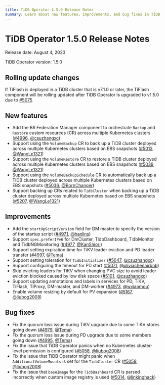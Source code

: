 ```yaml
---
title: TiDB Operator 1.5.0 Release Notes
summary: Learn about new features, improvements, and bug fixes in TiDB Operator 1.5.0.
---
```


# TiDB Operator 1.5.0 Release Notes

Release date: August 4, 2023

TiDB Operator version: 1.5.0

## Rolling update changes

If TiFlash is deployed in a TiDB cluster that is v7.1.0 or later, the TiFlash component will be rolling updated after TiDB Operator is upgraded to v1.5.0 due to [#5075](https://github.com/pingcap/tidb-operator/pull/5075).

## New features

- Add the BR Federation Manager component to orchestrate `Backup` and `Restore` custom resources (CR) across multiple Kubernetes clusters ([#4996](https://github.com/pingcap/tidb-operator/pull/4996), [@csuzhangxc](https://github.com/csuzhangxc))
- Support using the `VolumeBackup` CR to back up a TiDB cluster deployed across multiple Kubernetes clusters based on EBS snapshots ([#5013](https://github.com/pingcap/tidb-operator/pull/5013), [@WangLe1321](https://github.com/WangLe1321))
- Support using the `VolumeRestore` CR to restore a TiDB cluster deployed across multiple Kubernetes clusters based on EBS snapshots ([#5039](https://github.com/pingcap/tidb-operator/pull/5039), [@WangLe1321](https://github.com/WangLe1321))
- Support using the `VolumeBackupSchedule` CR to automatically back up a TiDB cluster deployed across multiple Kubernetes clusters based on EBS snapshots ([#5036](https://github.com/pingcap/tidb-operator/pull/5036), [@BornChanger](https://github.com/BornChanger))
- Support backing up CRs related to `TidbCluster` when backing up a TiDB cluster deployed across multiple Kubernetes based on EBS snapshots ([#5207](https://github.com/pingcap/tidb-operator/pull/5207), [@WangLe1321](https://github.com/WangLe1321))

## Improvements

- Add the `startUpScriptVersion` field for DM master to specify the version of the startup script ([#4971](https://github.com/pingcap/tidb-operator/pull/4971), [@hanlins](https://github.com/hanlins))
- Support `spec.preferIPv6` for DmCluster, TidbDashboard, TidbMonitor and TidbNGMonitoring ([#4977](https://github.com/pingcap/tidb-operator/pull/4977), [@KanShiori](https://github.com/KanShiori))
- Support setting expiration time for TiKV leader eviction and PD leader transfer ([#4997](https://github.com/pingcap/tidb-operator/pull/4997), [@Tema](https://github.com/Tema))
- Support setting toleration for `TidbInitializer` ([#5047](https://github.com/pingcap/tidb-operator/pull/5047), [@csuzhangxc](https://github.com/csuzhangxc))
- Support configuring the timeout for PD start ([#5071](https://github.com/pingcap/tidb-operator/pull/5071), [@oliviachenairbnb](https://github.com/oliviachenairbnb))
- Skip evicting leaders for TiKV when changing PVC size to avoid leader eviction blocked caused by low disk space ([#5101](https://github.com/pingcap/tidb-operator/pull/5101), [@csuzhangxc](https://github.com/csuzhangxc))
- Support updating annotations and labels in services for PD, TiKV, TiFlash, TiProxy, DM-master, and DM-worker ([#4973](https://github.com/pingcap/tidb-operator/pull/4973), [@wxiaomou](https://github.com/wxiaomou))
- Enable volume resizing by default for PV expansion ([#5167](https://github.com/pingcap/tidb-operator/pull/5167), [@liubog2008](https://github.com/liubog2008))

## Bug fixes

- Fix the quorum loss issue during TiKV upgrade due to some TiKV stores going down ([#4979](https://github.com/pingcap/tidb-operator/pull/4979), [@Tema](https://github.com/Tema))
- Fix the quorum loss issue during PD upgrade due to some members going down ([#4995](https://github.com/pingcap/tidb-operator/pull/4995), [@Tema](https://github.com/Tema))
- Fix the issue that TiDB Operator panics when no Kubernetes cluster-level permission is configured ([#5058](https://github.com/pingcap/tidb-operator/pull/5058), [@liubog2008](https://github.com/liubog2008))
- Fix the issue that TiDB Operator might panic when `AdditionalVolumeMounts` is set for the `TidbCluster` CR ([#5058](https://github.com/pingcap/tidb-operator/pull/5058), [@liubog2008](https://github.com/liubog2008))
- Fix the issue that `baseImage` for the `TidbDashboard` CR is parsed incorrectly when custom image registry is used ([#5014](https://github.com/pingcap/tidb-operator/pull/5014), [@linkinghack](https://github.com/linkinghack))
